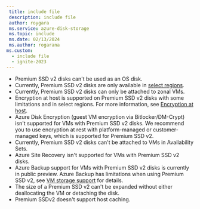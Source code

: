 ```yaml
---
 title: include file
 description: include file
 author: roygara
 ms.service: azure-disk-storage
 ms.topic: include
 ms.date: 02/13/2024
 ms.author: rogarana
ms.custom:
  - include file
  - ignite-2023
---
```

- Premium SSD v2 disks can't be used as an OS disk.
- Currently, Premium SSD v2 disks are only available in [select regions](/azure/virtual-machines/disks-deploy-premium-v2#regional-availability).
- Currently, Premium SSD v2 disks can only be attached to zonal VMs.
- Encryption at host is supported on Premium SSD v2 disks with some limitations and in select regions. For more information, see [Encryption at host](/azure/virtual-machines/disk-encryption#restrictions-1).
- Azure Disk Encryption (guest VM encryption via Bitlocker/DM-Crypt) isn't supported for VMs with Premium SSD v2 disks. We recommend you to use encryption at rest with platform-managed or customer-managed keys, which is supported for Premium SSD v2. 
- Currently, Premium SSD v2 disks can't be attached to VMs in Availability Sets. 
- Azure Site Recovery isn't supported for VMs with Premium SSD v2 disks.
- Azure Backup support for VMs with Premium SSD v2 disks is currently in public preview. Azure Backup has limitations when using Premium SSD v2, see [VM storage support](../articles/backup/backup-support-matrix-iaas.md#vm-storage-support) for details.
- The size of a Premium SSD v2 can't be expanded without either deallocating the VM or detaching the disk.
- Premium SSDv2 doesn't support host caching.
